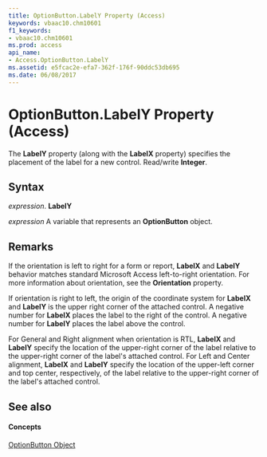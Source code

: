 ```yaml
---
title: OptionButton.LabelY Property (Access)
keywords: vbaac10.chm10601
f1_keywords:
- vbaac10.chm10601
ms.prod: access
api_name:
- Access.OptionButton.LabelY
ms.assetid: e5fcac2e-efa7-362f-176f-90ddc53db695
ms.date: 06/08/2017
---
```



# OptionButton.LabelY Property (Access)

The **LabelY** property (along with the **LabelX** property) specifies the placement of the label for a new control. Read/write **Integer**.


## Syntax

 _expression_. **LabelY**

 _expression_ A variable that represents an **OptionButton** object.


## Remarks

If the orientation is left to right for a form or report, **LabelX** and **LabelY** behavior matches standard Microsoft Access left-to-right orientation. For more information about orientation, see the **Orientation** property.

If orientation is right to left, the origin of the coordinate system for **LabelX** and **LabelY** is the upper right corner of the attached control. A negative number for **LabelX** places the label to the right of the control. A negative number for **LabelY** places the label above the control.

For General and Right alignment when orientation is RTL, **LabelX** and **LabelY** specify the location of the upper-right corner of the label relative to the upper-right corner of the label's attached control. For Left and Center alignment, **LabelX** and **LabelY** specify the location of the upper-left corner and top center, respectively, of the label relative to the upper-right corner of the label's attached control.


## See also


#### Concepts


[OptionButton Object](optionbutton-object-access.md)

